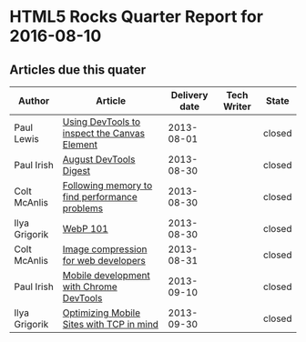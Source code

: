 HTML5 Rocks Quarter Report for 2016-08-10
=========================================

Articles due this quater
------------------------

|Author|Article|Delivery date|Tech Writer|State|
|------|-------|-------------|-----------|-----|
|Paul Lewis|[Using DevTools to inspect the Canvas Element](https://github.com/html5rocks/www.html5rocks.com/issues/503)|2013-08-01||closed
|Paul Irish|[August DevTools Digest](https://github.com/html5rocks/www.html5rocks.com/issues/528)|2013-08-30||closed
|Colt McAnlis|[Following memory to find performance problems](https://github.com/html5rocks/www.html5rocks.com/issues/497)|2013-08-30||closed
|Ilya Grigorik|[WebP 101](https://github.com/html5rocks/www.html5rocks.com/issues/495)|2013-08-30||closed
|Colt McAnlis|[Image compression for web developers](https://github.com/html5rocks/www.html5rocks.com/issues/584)|2013-08-31||closed
|Paul Irish|[Mobile development with Chrome DevTools](https://github.com/html5rocks/www.html5rocks.com/issues/526)|2013-09-10||closed
|Ilya Grigorik|[Optimizing Mobile Sites with TCP in mind](https://github.com/html5rocks/www.html5rocks.com/issues/496)|2013-09-30||closed
